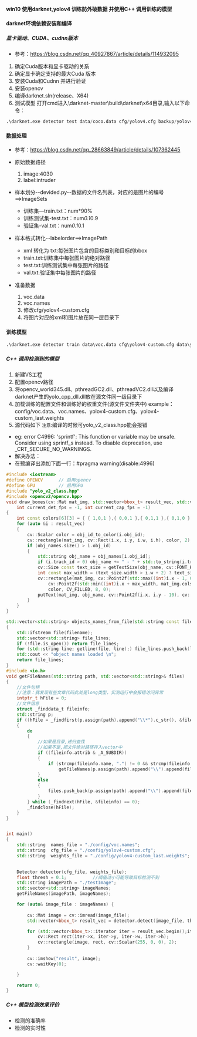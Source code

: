 
#### win10 使用darknet,yolov4 训练防外破数据 并使用C++ 调用训练的模型

#### darknet环境依赖安装和编译

##### 显卡驱动、CUDA、cudnn版本
* 参考：https://blog.csdn.net/qq_40927867/article/details/114932095
1. 确定Cuda版本和显卡驱动的关系
2. 确定显卡确定支持的最大Cuda 版本
3. 安装Cuda和Cudnn 并进行验证
4. 安装opencv
5. 编译darknet.sln(release、X64)
6. 测试模型
    打开cmd进入\darknet-master\build\darknet\x64目录,输入以下命令：
```python
.\darknet.exe detector test data/coco.data cfg/yolov4.cfg backup/yolov4.weights
```
#### 数据处理
* 参考：https://blog.csdn.net/qq_28663849/article/details/107362445
* 原始数据路径
    1. image:4030
    2. label:intruder
* 样本划分--devided.py--数据的文件名列表，对应的是图片的编号==>ImageSets
    * 训练集—train.txt：num*90%
    * 训练测试集-test.txt：num*0.1*0.9
    * 验证集-val.txt：num*0.1*0.1

* 样本格式转化--labelorder==>ImagePath
    * xml 转化为 txt:每张图片包含的目标类别和目标的bbox
    * train.txt:训练集中每张图片的绝对路径
    * test.txt:训练测试集中每张图片的路径
    * val.txt:验证集中每张图片的路径

* 准备数据
    1. voc.data
    2. voc.names
    3. 修改cfg/yolov4-custom.cfg
    4. 将图片对应的xml和图片放在同一层目录下

#### 训练模型
```python
.\darknet.exe detector train data\voc.data cfg\yolov4-custom.cfg data\yolov4.conv.137
```
##### C++ 调用检测到的模型

1. 新建VS工程
2. 配置opencv路径
3. 将opencv_world345.dll、pthreadGC2.dll、pthreadVC2.dll以及编译darknet产生的yolo_cpp_dll.dll放在源文件同一级目录下
4. 加载训练的配置文件和训练好的权重文件(源文件文件夹中)
    example：config/voc.data、voc.names、yolov4-custom.cfg、yolov4-custom_last.weights
5. 源代码如下
`注意`:编译的时候可yolo_v2_class.hpp能会报错
* eg: error C4996: 'sprintf': This function or variable may be unsafe. Consider using sprintf_s instead. To disable deprecation, use _CRT_SECURE_NO_WARNINGS.
* 解决办法：
 * 在预编译出添加下面一行：#pragma warning(disable:4996)


```C++
#include <iostream>
#define OPENCV      // 启用opencv
#define GPU         // 启用GPU
#include "yolo_v2_class.hpp"
#include <opencv2/opencv.hpp>	
void draw_boxes(cv::Mat mat_img, std::vector<bbox_t> result_vec, std::vector<std::string> obj_names,
	int current_det_fps = -1, int current_cap_fps = -1)
{
	int const colors[6][3] = { { 1,0,1 },{ 0,0,1 },{ 0,1,1 },{ 0,1,0 },{ 1,1,0 },{ 1,0,0 } };
	for (auto &i : result_vec)
	{
		cv::Scalar color = obj_id_to_color(i.obj_id);
		cv::rectangle(mat_img, cv::Rect(i.x, i.y, i.w, i.h), color, 2);
		if (obj_names.size() > i.obj_id)
		{
			std::string obj_name = obj_names[i.obj_id];
			if (i.track_id > 0) obj_name += " - " + std::to_string(i.track_id);
			cv::Size const text_size = getTextSize(obj_name, cv::FONT_HERSHEY_COMPLEX_SMALL, 1.2, 2, 0);
			int const max_width = (text_size.width > i.w + 2) ? text_size.width : (i.w + 2);
			cv::rectangle(mat_img, cv::Point2f(std::max((int)i.x - 1, 0), std::max((int)i.y - 30, 0)),
				cv::Point2f(std::min((int)i.x + max_width, mat_img.cols - 1), std::min((int)i.y, mat_img.rows - 1)),
				color, CV_FILLED, 8, 0);
			putText(mat_img, obj_name, cv::Point2f(i.x, i.y - 10), cv::FONT_HERSHEY_COMPLEX_SMALL, 1.2, cv::Scalar(0, 0, 0), 2);
		}
	}
}

std::vector<std::string> objects_names_from_file(std::string const filename)
{
	std::ifstream file(filename);
	std::vector<std::string> file_lines;
	if (!file.is_open()) return file_lines;
	for (std::string line; getline(file, line);) file_lines.push_back(line);
	std::cout << "object names loaded \n";
	return file_lines;
}
#include <io.h>
void getFileNames(std::string path, std::vector<std::string>& files)
{
	//文件句柄
	//注意：我发现有些文章代码此处是long类型，实测运行中会报错访问异常
	intptr_t hFile = 0;
	//文件信息
	struct _finddata_t fileinfo;
	std::string p;
	if ((hFile = _findfirst(p.assign(path).append("\\*").c_str(), &fileinfo)) != -1)
	{
		do
		{
			//如果是目录,递归查找
			//如果不是,把文件绝对路径存入vector中
			if ((fileinfo.attrib & _A_SUBDIR))
			{
				if (strcmp(fileinfo.name, ".") != 0 && strcmp(fileinfo.name, "..") != 0)
					getFileNames(p.assign(path).append("\\").append(fileinfo.name), files);
			}
			else
			{
				files.push_back(p.assign(path).append("\\").append(fileinfo.name));
			}
		} while (_findnext(hFile, &fileinfo) == 0);
		_findclose(hFile);
	}
}


int main()
{
	std::string  names_file = "./config/voc.names";
	std::string  cfg_file = "./config/yolov4-custom.cfg";
	std::string  weights_file = "./config/yolov4-custom_last.weights";

	
	Detector detector(cfg_file, weights_file);
	float thresh = 0.1;          //阈值过小可能导致目标检测不到
	std::string imagePath = "./testImage";
	std::vector<std::string> imageNames;
	getFileNames(imagePath, imageNames);

	for (auto& image_file : imageNames) {
	
		cv::Mat image = cv::imread(image_file);
		std::vector<bbox_t> result_vec = detector.detect(image_file, thresh);

		for (std::vector<bbox_t>::iterator iter = result_vec.begin();iter != result_vec.end();iter++){
			cv::Rect rect(iter->x, iter->y, iter->w, iter->h);
			cv::rectangle(image, rect, cv::Scalar(255, 0, 0), 2);
		}
		
		cv::imshow("result", image);
		cv::waitKey(0);

	}

	return 0;
}

```

##### C++ 模型检测效果评价
* 检测的准确率
* 检测的实时性